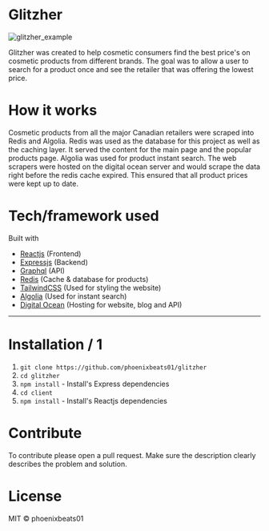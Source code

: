 # Glitzher #
![glitzher_example](https://user-images.githubusercontent.com/54145857/129775335-4edcda73-dfc0-4082-ac40-d4fbbd6c5e0d.jpg)

Glitzher was created to help cosmetic consumers find the best price's on cosmetic products from different brands.  The goal was to allow a user to search for a product once and see the retailer that was offering the lowest price.  

# How it works #
Cosmetic products from all the major Canadian retailers were scraped into Redis and Algolia. Redis was used as the database for this project as well as the caching layer. It served the content for the main page and the popular products page. Algolia was used for product instant search. The web scrapers were hosted on the digital ocean server and would scrape the data right before the redis cache expired. This ensured that all product prices were kept up to date. 

# Tech/framework used #
Built with

  * [Reactjs](https://reactjs.org) (Frontend)
  * [Expressjs](https://expressjs.com) (Backend)
  * [Graphql](https://graphql.org/) (API)
  * [Redis](https://redislabs.com/) (Cache & database for products)
  * [TailwindCSS](https://tailwindcss.com/) (Used for styling the website)
  * [Algolia](https://www.algolia.com/) (Used for instant search)
  * [Digital Ocean](https://digitalocean.com) (Hosting for website, blog and API)
  
- - - -  
    
# Installation / 1
  1. `git clone https://github.com/phoenixbeats01/glitzher`
  2. `cd glitzher`
  3. `npm install` - Install's Express dependencies
  4. `cd client` 
  5. `npm install` - Install's Reactjs dependencies
  

# Contribute #
To contribute please open a pull request. Make sure the description clearly describes the problem and solution.
 
# License #
MIT © phoenixbeats01
